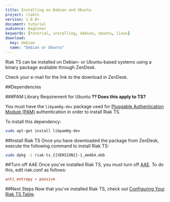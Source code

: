 ```yaml
---
title: Installing on Debian and Ubuntu
project: riakts
version: 1.0.0+
document: tutorial
audience: beginner
keywords: [tutorial, installing, debian, ubuntu, linux]
download:
  key: debian
  name: "Debian or Ubuntu"
---
```


[AAE]: http://docs.basho.com/riak/2.1.1/theory/concepts/aae/
[riak security]: http://docs.basho.com/riak/2.1.1/ops/running/authz/
[configuring]: http://docs.basho.com/riakts/1.0.0/using/configuring

Riak TS can be installed on Debian- or Ubuntu-based systems using a binary
package available through ZenDesk.

Check your e-mail for the link to the download in ZenDesk.


##Dependencies

###PAM Library Requirement for Ubuntu **?? Does this apply to TS?**

You must have the `libpam0g-dev` package used for [Pluggable Authentication Module (PAM)][riak security] authentication in order to install Riak TS.

To install this dependency:

```bash
sudo apt-get install libpam0g-dev
```


##Install Riak TS
Once you have downloaded the package from ZenDesk, execute the following command to install Riak TS:

```bash
sudo dpkg -i riak-ts_{{VERSION}}-1_amd64.deb
```


##Turn off AAE
Once you've installed Riak TS, you must turn off [AAE][AAE]. To do this, edit riak.conf as follows:

```riak.conf
anti_entropy = passive
```


##Next Steps
Now that you've installed Riak TS, check out [Configuring Your Riak TS Table][configuring].